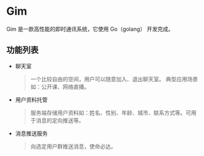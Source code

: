 # Gim
Gim 是一款高性能的即时通讯系统，它使用 Go（golang） 开发完成。

## 功能列表

- 聊天室

    > 一个比较自由的空间，用户可以随意加入、退出聊天室。 典型应用场景如：公开课、网络直播。

- 用户资料托管

    > 服务端存储用户资料如：姓名、性别、年龄、城市、联系方式等。可用于消息的定向推送等。

- 消息推送服务

    > 向选定用户群推送消息，使命必达。
